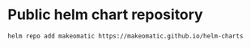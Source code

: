 # Public helm chart repository

```
helm repo add makeomatic https://makeomatic.github.io/helm-charts
```